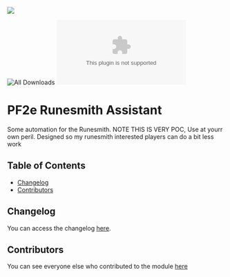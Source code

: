 ![](https://img.shields.io/badge/Foundry-v12-informational)
<!--- Downloads @ Latest Badge -->
<!--- replace <user>/<repo> with your username/repository -->
![All Downloads](https://img.shields.io/github/downloads/ChasarooniZ/pf2e-runesmith-assistant/total?color=5e0000&label=All%20Downloads)
![Latest Release Download Count](https://img.shields.io/github/downloads/ChasarooniZ/pf2e-runesmith-assistant/latest/module.zip)

<!--- Forge Bazaar Install % Badge -->
<!--- replace <your-module-name> with the `name` in your manifest -->
<!--- ![Forge Installs](https://img.shields.io/badge/dynamic/json?label=Forge%20Installs&query=package.installs&suffix=%25&url=https%3A%2F%2Fforge-vtt.com%2Fapi%2Fbazaar%2Fpackage%2F<your-module-name>&colorB=4aa94a) -->


# PF2e Runesmith Assistant

Some automation for the Runesmith. NOTE THIS IS VERY POC, Use at yourr own peril. Designed so my runesmith interested players can do a bit less work

## Table of Contents
- [Changelog](#changelog)
- [Contributors](#contributors)

## Changelog
You can access the changelog [here](/CHANGELOG.md).
## Contributors
You can see everyone else who contributed to the module [here](CONTRIBUTORS.md)

